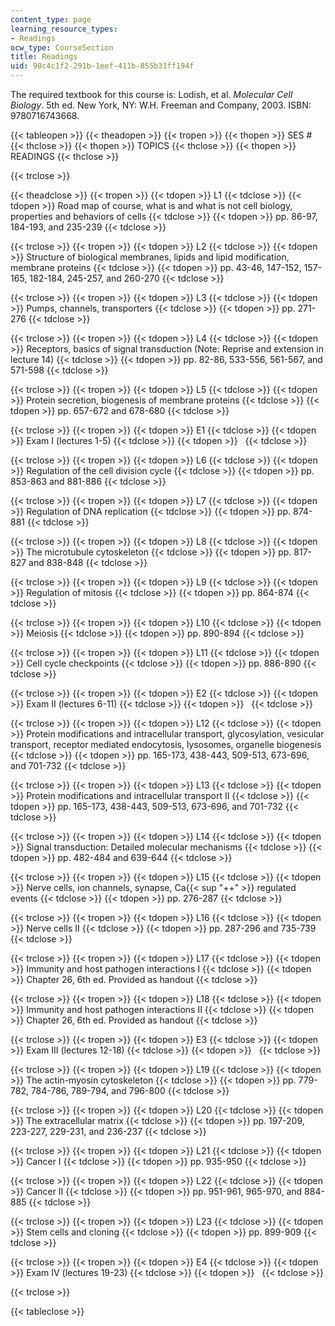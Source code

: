 ```yaml
---
content_type: page
learning_resource_types:
- Readings
ocw_type: CourseSection
title: Readings
uid: 90c4c1f2-291b-1eef-411b-855b31ff194f
---
```


The required textbook for this course is: Lodish, et al. _Molecular Cell Biology_. 5th ed. New York, NY: W.H. Freeman and Company, 2003. ISBN: 9780716743668.

{{< tableopen >}}
{{< theadopen >}}
{{< tropen >}}
{{< thopen >}}
SES #
{{< thclose >}}
{{< thopen >}}
TOPICS
{{< thclose >}}
{{< thopen >}}
READINGS
{{< thclose >}}

{{< trclose >}}

{{< theadclose >}}
{{< tropen >}}
{{< tdopen >}}
L1
{{< tdclose >}}
{{< tdopen >}}
Road map of course, what is and what is not cell biology, properties and behaviors of cells
{{< tdclose >}}
{{< tdopen >}}
pp. 86-97, 184-193, and 235-239
{{< tdclose >}}

{{< trclose >}}
{{< tropen >}}
{{< tdopen >}}
L2
{{< tdclose >}}
{{< tdopen >}}
Structure of biological membranes, lipids and lipid modification, membrane proteins
{{< tdclose >}}
{{< tdopen >}}
pp. 43-46, 147-152, 157-165, 182-184, 245-257, and 260-270
{{< tdclose >}}

{{< trclose >}}
{{< tropen >}}
{{< tdopen >}}
L3
{{< tdclose >}}
{{< tdopen >}}
Pumps, channels, transporters
{{< tdclose >}}
{{< tdopen >}}
pp. 271-276
{{< tdclose >}}

{{< trclose >}}
{{< tropen >}}
{{< tdopen >}}
L4
{{< tdclose >}}
{{< tdopen >}}
Receptors, basics of signal transduction (Note: Reprise and extension in lecture 14)
{{< tdclose >}}
{{< tdopen >}}
pp. 82-86, 533-556, 561-567, and 571-598
{{< tdclose >}}

{{< trclose >}}
{{< tropen >}}
{{< tdopen >}}
L5
{{< tdclose >}}
{{< tdopen >}}
Protein secretion, biogenesis of membrane proteins
{{< tdclose >}}
{{< tdopen >}}
pp. 657-672 and 678-680
{{< tdclose >}}

{{< trclose >}}
{{< tropen >}}
{{< tdopen >}}
E1
{{< tdclose >}}
{{< tdopen >}}
Exam I (lectures 1-5)
{{< tdclose >}}
{{< tdopen >}}
 
{{< tdclose >}}

{{< trclose >}}
{{< tropen >}}
{{< tdopen >}}
L6
{{< tdclose >}}
{{< tdopen >}}
Regulation of the cell division cycle
{{< tdclose >}}
{{< tdopen >}}
pp. 853-863 and 881-886
{{< tdclose >}}

{{< trclose >}}
{{< tropen >}}
{{< tdopen >}}
L7
{{< tdclose >}}
{{< tdopen >}}
Regulation of DNA replication
{{< tdclose >}}
{{< tdopen >}}
pp. 874-881
{{< tdclose >}}

{{< trclose >}}
{{< tropen >}}
{{< tdopen >}}
L8
{{< tdclose >}}
{{< tdopen >}}
The microtubule cytoskeleton
{{< tdclose >}}
{{< tdopen >}}
pp. 817-827 and 838-848
{{< tdclose >}}

{{< trclose >}}
{{< tropen >}}
{{< tdopen >}}
L9
{{< tdclose >}}
{{< tdopen >}}
Regulation of mitosis
{{< tdclose >}}
{{< tdopen >}}
pp. 864-874
{{< tdclose >}}

{{< trclose >}}
{{< tropen >}}
{{< tdopen >}}
L10
{{< tdclose >}}
{{< tdopen >}}
Meiosis
{{< tdclose >}}
{{< tdopen >}}
pp. 890-894
{{< tdclose >}}

{{< trclose >}}
{{< tropen >}}
{{< tdopen >}}
L11
{{< tdclose >}}
{{< tdopen >}}
Cell cycle checkpoints
{{< tdclose >}}
{{< tdopen >}}
pp. 886-890
{{< tdclose >}}

{{< trclose >}}
{{< tropen >}}
{{< tdopen >}}
E2
{{< tdclose >}}
{{< tdopen >}}
Exam II (lectures 6-11)
{{< tdclose >}}
{{< tdopen >}}
 
{{< tdclose >}}

{{< trclose >}}
{{< tropen >}}
{{< tdopen >}}
L12
{{< tdclose >}}
{{< tdopen >}}
Protein modifications and intracellular transport, glycosylation, vesicular transport, receptor mediated endocytosis, lysosomes, organelle biogenesis
{{< tdclose >}}
{{< tdopen >}}
pp. 165-173, 438-443, 509-513, 673-696, and 701-732
{{< tdclose >}}

{{< trclose >}}
{{< tropen >}}
{{< tdopen >}}
L13
{{< tdclose >}}
{{< tdopen >}}
Protein modifications and intracellular transport II
{{< tdclose >}}
{{< tdopen >}}
pp. 165-173, 438-443, 509-513, 673-696, and 701-732
{{< tdclose >}}

{{< trclose >}}
{{< tropen >}}
{{< tdopen >}}
L14
{{< tdclose >}}
{{< tdopen >}}
Signal transduction: Detailed molecular mechanisms
{{< tdclose >}}
{{< tdopen >}}
pp. 482-484 and 639-644
{{< tdclose >}}

{{< trclose >}}
{{< tropen >}}
{{< tdopen >}}
L15
{{< tdclose >}}
{{< tdopen >}}
Nerve cells, ion channels, synapse, Ca{{< sup "\++" >}} regulated events
{{< tdclose >}}
{{< tdopen >}}
pp. 276-287
{{< tdclose >}}

{{< trclose >}}
{{< tropen >}}
{{< tdopen >}}
L16
{{< tdclose >}}
{{< tdopen >}}
Nerve cells II
{{< tdclose >}}
{{< tdopen >}}
pp. 287-296 and 735-739
{{< tdclose >}}

{{< trclose >}}
{{< tropen >}}
{{< tdopen >}}
L17
{{< tdclose >}}
{{< tdopen >}}
Immunity and host pathogen interactions I
{{< tdclose >}}
{{< tdopen >}}
Chapter 26, 6th ed. Provided as handout
{{< tdclose >}}

{{< trclose >}}
{{< tropen >}}
{{< tdopen >}}
L18
{{< tdclose >}}
{{< tdopen >}}
Immunity and host pathogen interactions II
{{< tdclose >}}
{{< tdopen >}}
Chapter 26, 6th ed. Provided as handout
{{< tdclose >}}

{{< trclose >}}
{{< tropen >}}
{{< tdopen >}}
E3
{{< tdclose >}}
{{< tdopen >}}
Exam III (lectures 12-18)
{{< tdclose >}}
{{< tdopen >}}
 
{{< tdclose >}}

{{< trclose >}}
{{< tropen >}}
{{< tdopen >}}
L19
{{< tdclose >}}
{{< tdopen >}}
The actin-myosin cytoskeleton
{{< tdclose >}}
{{< tdopen >}}
pp. 779-782, 784-786, 789-794, and 796-800
{{< tdclose >}}

{{< trclose >}}
{{< tropen >}}
{{< tdopen >}}
L20
{{< tdclose >}}
{{< tdopen >}}
The extracellular matrix
{{< tdclose >}}
{{< tdopen >}}
pp. 197-209, 223-227, 229-231, and 236-237
{{< tdclose >}}

{{< trclose >}}
{{< tropen >}}
{{< tdopen >}}
L21
{{< tdclose >}}
{{< tdopen >}}
Cancer I
{{< tdclose >}}
{{< tdopen >}}
pp. 935-950
{{< tdclose >}}

{{< trclose >}}
{{< tropen >}}
{{< tdopen >}}
L22
{{< tdclose >}}
{{< tdopen >}}
Cancer II
{{< tdclose >}}
{{< tdopen >}}
pp. 951-961, 965-970, and 884-885
{{< tdclose >}}

{{< trclose >}}
{{< tropen >}}
{{< tdopen >}}
L23
{{< tdclose >}}
{{< tdopen >}}
Stem cells and cloning
{{< tdclose >}}
{{< tdopen >}}
pp. 899-909
{{< tdclose >}}

{{< trclose >}}
{{< tropen >}}
{{< tdopen >}}
E4
{{< tdclose >}}
{{< tdopen >}}
Exam IV (lectures 19-23)
{{< tdclose >}}
{{< tdopen >}}
 
{{< tdclose >}}

{{< trclose >}}

{{< tableclose >}}